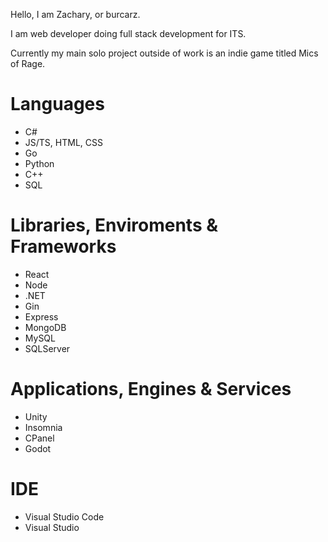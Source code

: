 Hello, I am Zachary, or burcarz.

I am web developer doing full stack development for ITS.

Currently my main solo project outside of work is an indie game titled Mics of Rage.

# Languages
- C#
- JS/TS, HTML, CSS
- Go
- Python
- C++
- SQL

# Libraries, Enviroments & Frameworks
- React
- Node
- .NET
- Gin
- Express
- MongoDB
- MySQL
- SQLServer

# Applications, Engines & Services
- Unity
- Insomnia
- CPanel
- Godot

# IDE
- Visual Studio Code
- Visual Studio

